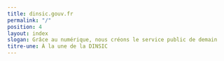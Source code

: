 ```yaml
---
title: dinsic.gouv.fr
permalink: "/"
position: 4
layout: index
slogan: Grâce au numérique, nous créons le service public de demain
titre-une: À la une de la DINSIC
---
```


